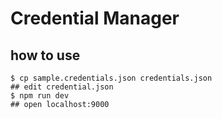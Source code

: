 # Credential Manager

## how to use
```
$ cp sample.credentials.json credentials.json
## edit credential.json
$ npm run dev
## open localhost:9000
```
